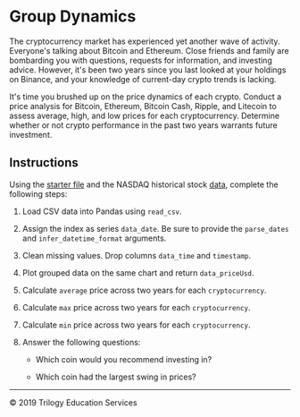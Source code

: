 # Group Dynamics

The cryptocurrency market has experienced yet another wave of activity. Everyone's talking about Bitcoin and Ethereum. Close friends and family are bombarding you with questions, requests for information, and investing advice. However, it's been two years since you last looked at your holdings on Binance, and your knowledge of current-day crypto trends is lacking.

It's time you brushed up on the price dynamics of each crypto. Conduct a price analysis for Bitcoin, Ethereum, Bitcoin Cash, Ripple, and Litecoin to assess average, high, and low prices for each cryptocurrency. Determine whether or not crypto performance in the past two years warrants future investment.

## Instructions

Using the [starter file](Unsolved/group_dynamics.ipynb) and the NASDAQ historical stock [data](Resources/crypto_data.csv), complete the following steps:

1. Load CSV data into Pandas using `read_csv`.

2. Assign the index as series `data_date`. Be sure to provide the `parse_dates` and `infer_datetime_format` arguments.

3. Clean missing values. Drop columns `data_time` and `timestamp`.

4. Plot grouped data on the same chart and return `data_priceUsd`.

5. Calculate `average` price across two years for each `cryptocurrency`.

6. Calculate `max` price across two years for each `cryptocurrency`.

7. Calculate `min` price across two years for each `cryptocurrency`.

8. Answer the following questions:

    * Which coin would you recommend investing in?

    * Which coin had the largest swing in prices?

---

© 2019 Trilogy Education Services
